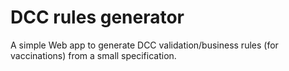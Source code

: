 # DCC rules generator

A simple Web app to generate DCC validation/business rules (for vaccinations) from a small specification.

